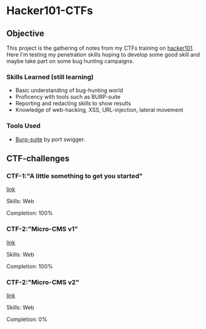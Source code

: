 # Hacker101-CTFs

## Objective

This project is the gathering of notes from my CTFs training on [hacker101](https://www.hacker101.com/). Here I'm testing my penetration skills hoping to develop some good skill and maybe take part on some bug hunting campaigns. 

### Skills Learned (still learning)

- Basic understanding of bug-hunting world
- Proficency with tools such as BURP-suite
- Reporting and redacting skills to show results
- Knowledge of web-hacking, XSS, URL-injection, lateral movement

### Tools Used

- [Burp-suite](https://portswigger.net/burp) by port swigger.

## CTF-challenges

### CTF-1:"A little something to get you started"

[link](CTF-1)

Skills: Web

Completion: 100%

### CTF-2:"Micro-CMS v1"

[link](CTF-2)

Skills: Web

Completion: 100%

### CTF-2:"Micro-CMS v2"

[link]()

Skills: Web

Completion: 0%
